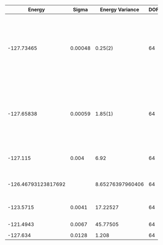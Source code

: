 | Energy              | Sigma   | Energy Variance  | DOF | Einf | Method                                                       | Reference |
|---------------------|---------|------------------|-----|------|--------------------------------------------------------------|-----------|
| -127.73465          | 0.00048 | 0.25(2)          | 64  | 0    | RBM+PP with momentum (K=0), spin-parity (even S), and point-group (A1) projections, 16 hidden units | [paper](https://journals.aps.org/prx/abstract/10.1103/PhysRevX.11.031034) |
| -127.65838          | 0.00059 | 1.85(1)          | 64  | 0    | RBM with momentum (K=0), spin-parity (even S), and point-group (A1) projections, 96 hidden units | [paper](https://iopscience.iop.org/article/10.1088/1361-648X/abe268) |
| -127.115            | 0.004   | 6.92             | 64  | 0    | VMC with projected BCS (Z2 spin liquid)                      | [code](https://github.com/varbench/methods/blob/main/scripts/J1J2/square_64_P_0.5/vmc_gutzwiller.sh) |
| -126.46793123817692 |         | 8.65276397960406 | 64  | 0    | DMRG (bond dimension = 1024)                                 | [code](https://github.com/varbench/methods/blob/main/scripts/J1J2/square_64_P_0.5/dmrg.sh) |
| -123.5715           | 0.0041  | 17.22527         | 64  | 0    | RBM (alpha = 1)                                              | TODO: own code (RBM) |
| -121.4943           | 0.0067  | 45.77505         | 64  | 0    | Jastrow baseline                                             | [code](https://github.com/varbench/methods/blob/main/scripts/J1J2/square_64_P_0.5/vmc_jastrow.sh) |
| -127.634            | 0.0128  | 1.208            | 64  | 0    | ClebschTree                                                  | [paper](https://journals.aps.org/prb/abstract/10.1103/PhysRevB.104.045123) |
